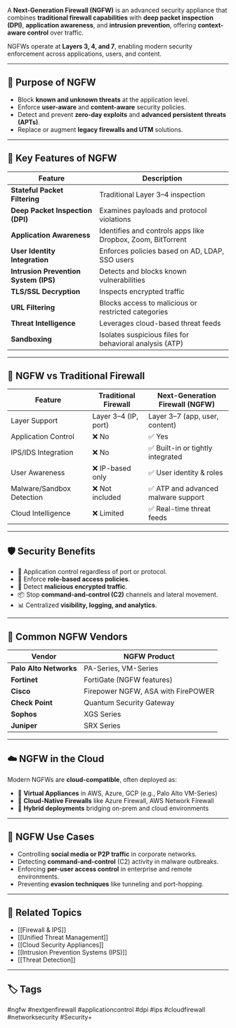 A **Next-Generation Firewall (NGFW)** is an advanced security appliance that combines **traditional firewall capabilities** with **deep packet inspection (DPI)**, **application awareness**, and **intrusion prevention**, offering **context-aware control** over traffic.

NGFWs operate at **Layers 3, 4, and 7**, enabling modern security enforcement across applications, users, and content.

---

## 🎯 Purpose of NGFW

- Block **known and unknown threats** at the application level.
- Enforce **user-aware** and **content-aware** security policies.
- Detect and prevent **zero-day exploits** and **advanced persistent threats (APTs)**.
- Replace or augment **legacy firewalls and UTM** solutions.

---

## 🧱 Key Features of NGFW

| Feature                        | Description                                                         |
|--------------------------------|---------------------------------------------------------------------|
| **Stateful Packet Filtering**  | Traditional Layer 3–4 inspection                                   |
| **Deep Packet Inspection (DPI)**| Examines payloads and protocol violations                         |
| **Application Awareness**      | Identifies and controls apps like Dropbox, Zoom, BitTorrent        |
| **User Identity Integration**  | Enforces policies based on AD, LDAP, SSO users                     |
| **Intrusion Prevention System (IPS)**| Detects and blocks known vulnerabilities                    |
| **TLS/SSL Decryption**         | Inspects encrypted traffic                                         |
| **URL Filtering**              | Blocks access to malicious or restricted categories                |
| **Threat Intelligence**        | Leverages cloud-based threat feeds                                 |
| **Sandboxing**                 | Isolates suspicious files for behavioral analysis (ATP)            |

---

## 🔐 NGFW vs Traditional Firewall

| Feature                    | Traditional Firewall         | Next-Generation Firewall (NGFW)       |
|----------------------------|------------------------------|----------------------------------------|
| Layer Support              | Layer 3–4 (IP, port)          | Layer 3–7 (app, user, content)         |
| Application Control        | ❌ No                         | ✅ Yes                                 |
| IPS/IDS Integration        | ❌ No                         | ✅ Built-in or tightly integrated      |
| User Awareness             | ❌ IP-based only              | ✅ User identity & roles               |
| Malware/Sandbox Detection  | ❌ Not included               | ✅ ATP and advanced malware support    |
| Cloud Intelligence         | ❌ Limited                    | ✅ Real-time threat feeds              |

---

## 🛡️ Security Benefits

- 🎯 Application control regardless of port or protocol.
- 👤 Enforce **role-based access policies**.
- 🔐 Detect **malicious encrypted traffic**.
- 📦 Stop **command-and-control (C2)** channels and lateral movement.
- 📊 Centralized **visibility, logging, and analytics**.

---

## 🧰 Common NGFW Vendors

| Vendor             | NGFW Product                          |
|--------------------|----------------------------------------|
| **Palo Alto Networks** | PA-Series, VM-Series               |
| **Fortinet**         | FortiGate (NGFW features)             |
| **Cisco**            | Firepower NGFW, ASA with FirePOWER    |
| **Check Point**      | Quantum Security Gateway               |
| **Sophos**           | XGS Series                            |
| **Juniper**          | SRX Series                            |

---

## ☁️ NGFW in the Cloud

Modern NGFWs are **cloud-compatible**, often deployed as:

- 🔹 **Virtual Appliances** in AWS, Azure, GCP (e.g., Palo Alto VM-Series)
- 🔹 **Cloud-Native Firewalls** like Azure Firewall, AWS Network Firewall
- 🔹 **Hybrid deployments** bridging on-prem and cloud environments

---

## 🧪 NGFW Use Cases

- Controlling **social media or P2P traffic** in corporate networks.
- Detecting **command-and-control** (C2) activity in malware outbreaks.
- Enforcing **per-user access control** in enterprise and remote environments.
- Preventing **evasion techniques** like tunneling and port-hopping.

---

## 📎 Related Topics

- [[Firewall & IPS]]
- [[Unified Threat Management]]
- [[Cloud Security Appliances]]
- [[Intrusion Prevention Systems (IPS)]]
- [[Threat Detection]]

---

## 🏷 Tags

#ngfw #nextgenfirewall #applicationcontrol #dpi #ips #cloudfirewall #networksecurity #Security+


